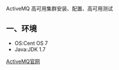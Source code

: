 ActiveMQ 高可用集群安装、配置、高可用测试



## 一、环境

- OS:Cent OS 7
- Java:JDK 1.7


[ActiveMQ官网][1]

```
```



[1]:http://activemq.apache.org/
